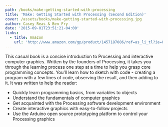 ```yaml
---
path: /books/make-getting-started-with-processing
title: 'Make: Getting Started with Processing (Second Edition)'
cover: /assets/books/make-getting-started-with-processing.jpg
author: Casey Reas & Ben Fry
date: '2015-09-01T23:51:21-04:00'
links:
  - title: Amazon
    url: 'http://www.amazon.com/gp/product/1457187086/ref=as_li_tl?ie=UTF8&camp=1789&creative=390957&creativeASIN=1457187086&linkCode=as2&tag=processing09-20&linkId=JEJC22CTQ5ZF4ZYO'
---
```

This casual book is a concise introduction to Processing and interactive computer graphics. Written by the founders of Processing, it takes you through the learning process one step at a time to help you grasp core programming concepts. You'll learn how to sketch with code - creating a program with a few lines of code, observing the result, and then adding to it. It was written to help the reader:

* Quickly learn programming basics, from variables to objects
* Understand the fundamentals of computer graphics
* Get acquainted with the Processing software development environment
* Create interactive graphics with easy-to-follow projects
* Use the Arduino open source prototyping platform to control your Processing graphics
